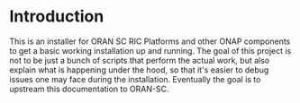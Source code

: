 # Introduction

This is an installer for ORAN SC RIC Platforms and other ONAP components to get a basic working installation up and running. The goal of this project is not to be just a bunch of scripts that perform the actual work, but also explain what is happening under the hood, so that it's easier to debug issues one may face during the installation. Eventually the goal is to upstream this documentation to ORAN-SC.

